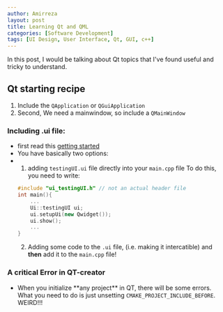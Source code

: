 ```yaml
---
author: Amirreza
layout: post
title: Learning Qt and QML
categories: [Software Development]
tags: [UI Design, User Interface, Qt, GUI, c++]
---
```


In this post, I would be talking about Qt topics that I've found useful and tricky to understand. 
## Qt starting recipe
1. Include the `QApplication` or `QGuiApplication`
2. Second, We need a mainwindow, so include a `QMainWindow`

### Including .ui file:
- first read this [getting started](https://doc.qt.io/qt-6/designer-using-a-ui-file.html#using-a-member-variable)
- You have basically two options:
- 1. adding `testingUI.ui` file directly into your `main.cpp` file 
    To do this, you need to write:
    ```c++
    #include "ui_testingUI.h" // not an actual header file
    int main(){
        ...
        Ui::testingUI ui;
        ui.setupUi(new Qwidget());
        ui.show();
        ...
    }
    ```
    2. Adding some code to the `.ui` file, (i.e. making it intercatible) and **then** add it to the `main.cpp` file!

### A critical Error in QT-creator
- When you initialize \*\*any project\*\* in QT, there will be some errors. What you need to do is just unsetting `CMAKE_PROJECT_INCLUDE_BEFORE`. WEIRD!!!
